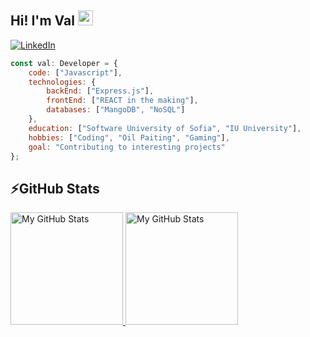 ## Hi! I'm Val <img src="https://media.giphy.com/media/hvRJCLFzcasrR4ia7z/giphy.gif" width="24px" height="24px">


[![LinkedIn](https://img.shields.io/badge/-LinkedIn-0e76a8?style=flat-square&logo=Linkedin&logoColor=white)](https://www.linkedin.com/in/valeria-toneva-39a89a230/) 

```javascript
const val: Developer = {
    code: ["Javascript"],
    technologies: {
        backEnd: ["Express.js"],
        frontEnd: ["REACT in the making"],
        databases: ["MangoDB", "NoSQL"]
    },
    education: ["Software University of Sofia", "IU University"],
    hobbies: ["Coding", "Oil Paiting", "Gaming"],
    goal: "Contributing to interesting projects"
};
```

## ⚡GitHub Stats

<a href="https://github.com/valeriatoneva">
  <img height="180em" alt="My GitHub Stats" src="https://github-readme-stats.vercel.app/api?username=valeriatoneva&show_icons=true&bg_color=00000000&hide_border=true&text_color=3498db&count_private=true&include_all_commits=true" />

  <img height="180em" alt="My GitHub Stats" src="https://github-readme-stats.vercel.app/api/top-langs/?username=valeriatoneva&langs_count=6&layout=compact&hide_border=true&bg_color=00000000&text_color=3498db&count_private=true&include_all_commits=true&hide=smalltalk,shell,html,scss,css" />
</a>
